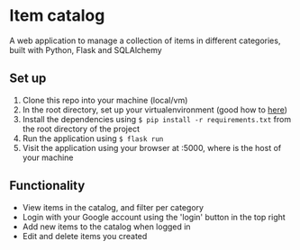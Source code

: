 # Item catalog
A web application to manage a collection of items in different categories, built with Python, Flask and SQLAlchemy

## Set up 
1. Clone this repo into your machine (local/vm)
2. In the root directory, set up your virtualenvironment (good how to [here](https://docs.python-guide.org/dev/virtualenvs/))
3. Install the dependencies using `$ pip install -r requirements.txt` from the root directory of the project
4. Run the application using `$ flask run`
5. Visit the application using your browser at <host>:5000, where <host> is the host of your machine

## Functionality
- View items in the catalog, and filter per category
- Login with your Google account using the 'login' button in the top right
- Add new items to the catalog when logged in
- Edit and delete items you created